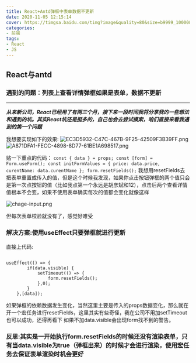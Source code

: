 ```yaml
---
title: React+Antd弹框中表单数据不更新
date: 2020-11-05 12:15:14
cover: https://timgsa.baidu.com/timg?image&quality=80&size=b9999_10000&sec=1604652792554&di=b8fd43fd5f3d18ab469309fde6ac0ac3&imgtype=0&src=http%3A%2F%2Fphotocdn.sohu.com%2F20150803%2Fmp25547608_1438592770226_5.jpeg
categories:
- 前端
tags:
- React
- JS
---
```

## React与antd

### 遇到的问题：列表上查看详情弹框如果是表单，数据不更新

*****
  ***从来新公司，React已经用了有两三个月，接下来一段时间我将分享我的一些想法和遇到的坑。其实React坑还是挺多的，自己也会去尝试摸索，咱们直接来看我遇到的第一个问题***

我想要实现如下的效果:
![EC3D5932-C47C-467B-9F25-42509F3B39FF.png](https://i.loli.net/2020/11/02/nwkLyFDTad6ZhC9.jpg)  ![A871DFA1-FECC-4898-8D77-61BE1A698517.png](https://i.loli.net/2020/11/02/YB9f2Cm5XTK3rgi.jpg)

贴一下重点的代码：
    ```
    const { data } = props;
    const [form] = Form.useForm();
    const initFormValues = { price: data.price, curentName: data.curentName };
    form.resetFields();
    ```
我想用resetFields去把表单重置成传入的值，但是这个时候我发现，如果你点击按钮弹框的两个值只会是第一次点按钮的值（比如我点第一个永远是胡彦斌和12），点击后两个查看详情值根本不会变，如果不使用表单确实每次的值都会变化就像这样

![chage-input.png](https://i.loli.net/2020/11/02/XQ6tTh4bJCgoxFj.jpg)

但每次表单校验就没有了，感觉好难受

### 解决方案:使用useEffect只要弹框就进行更新

直接上代码:
```

useEffect(() => {
        if(data.visible) {
            setTimeout(() => {
                form.resetFields();
            },0);
        }
    },[data]);
```
如果弹框的依赖数据发生变化，当然这里主要是传入的props数据变化，那么就在开一个宏任务进行resetFields，这里其实有些奇怪，我在公司不用加setTimeout也可以成功，还得再看下
如果不加data.visible会出现form找不到的警告。

### 反思:其实是一开始执行form.resetFields的时候还没有渲染表单，只有当data.visible为true（弹框出来）的时候才会进行渲染，使用宏任务去保证表单渲染时机会更好


  
